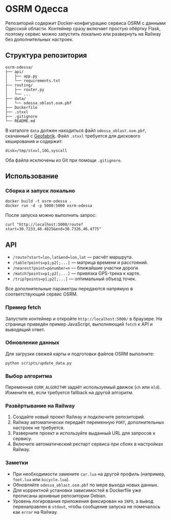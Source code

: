 # OSRM Одесса

Репозиторий содержит Docker-конфигурацию сервиса OSRM с данными Одесской области. Контейнер сразу включает простую обёртку Flask, поэтому сервис можно запустить локально или развернуть на Railway без дополнительных настроек.

## Структура репозитория
```
osrm-odessa/
├── api/
│   ├── app.py
│   └── requirements.txt
├── routing/
│   ├── router.py
│   └── ...
├── data/
│   └── odessa_oblast.osm.pbf
├── Dockerfile
├── .stxxl
├── .gitignore
└── README.md
```

В каталоге `data` должен находиться файл `odessa_oblast.osm.pbf`, скачанный с [Geofabrik](https://download.geofabrik.de/). Файл `.stxxl` требуется для дискового кеширования и содержит:

```
disk=/tmp/stxxl,10G,syscall
```

Оба файла исключены из Git при помощи `.gitignore`.

## Использование
### Сборка и запуск локально
```
docker build -t osrm-odessa .
docker run -d -p 5000:5000 osrm-odessa
```
После запуска можно выполнить запрос:
```
curl "http://localhost:5000/route?start=30.7233,46.4825&end=30.7326,46.4775"
```

## API

- `/route?start=lon,lat&end=lon,lat` — расчёт маршрута.
- `/table?points=p1;p2[;...]` — матрица времени и расстояний.
- `/nearest?point=p&number=n` — ближайшие участки дороги.
- `/match?points=p1;p2[;...]` — привязка GPS-трека к карте.
- `/trip?points=p1;p2[;...]` — оптимальный объезд точек.

Все дополнительные параметры передаются напрямую в соответствующий сервис OSRM.

### Пример fetch
Запустите контейнер и откройте `http://localhost:5000/` в браузере. На странице приведён пример JavaScript, выполняющий `fetch` к API и выводящий ответ.

### Обновление данных
Для загрузки свежей карты и подготовки файлов OSRM выполните:
```
python scripts/update_data.py
```

### Выбор алгоритма
Переменная `OSRM_ALGORITHM` задаёт используемый движок (`ch` или `mld`).
Измените её, если требуется fallback на другой алгоритм.

### Развёртывание на Railway
1. Создайте новый проект Railway и подключите репозиторий.
2. Railway автоматически передаёт переменную `PORT`, дополнительных настроек не требуется.
3. Разверните проект и используйте выданный URL для запросов к сервису.
4. Включите автоматический рестарт сервиса при сбоях в настройках Railway.

### Заметки
- При необходимости замените `car.lua` на другой профиль (например, `foot.lua` или `bicycle.lua`).
- Обновляйте `odessa_oblast.osm.pbf` по мере выхода новых данных.
- Для корректной установки зависимостей в Dockerfile уже прописаны архивные репозитории Debian.
- Уровень логирования приложения фиксирован на `INFO`, а вывод перенаправлен в `stdout`, чтобы сообщение запуска не помечалось как `error` на Railway.

